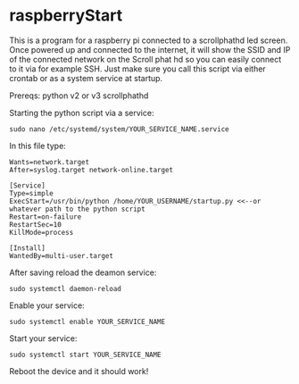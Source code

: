 # raspberryStart

This is a program for a raspberry pi connected to a scrollphathd led screen. Once powered up and connected to the internet, it will show the SSID and IP of the connected network on the Scroll phat hd so you can easily connect to it via for example SSH. Just make sure you call this script via either crontab or as a system service at startup.

Prereqs:
python v2 or v3
scrollphathd


Starting the python script via a service:
```
sudo nano /etc/systemd/system/YOUR_SERVICE_NAME.service
```

In this file type:
```
Wants=network.target
After=syslog.target network-online.target

[Service]
Type=simple
ExecStart=/usr/bin/python /home/YOUR_USERNAME/startup.py <<--or whatever path to the python script
Restart=on-failure
RestartSec=10
KillMode=process

[Install]
WantedBy=multi-user.target
```

After saving reload the deamon service: 
```
sudo systemctl daemon-reload
```

Enable your service:
```
sudo systemctl enable YOUR_SERVICE_NAME
```

Start your service:
```
sudo systemctl start YOUR_SERVICE_NAME
```

Reboot the device and it should work!
